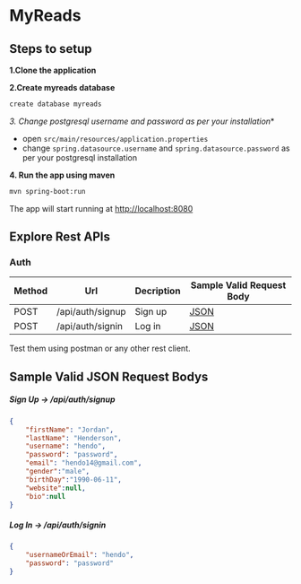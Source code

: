 # MyReads

## Steps to setup

**1.Clone the application**

**2.Create myreads database**
```bash
create database myreads
```

*3. Change postgresql username and password as per your installation**

+ open `src/main/resources/application.properties`
+ change `spring.datasource.username` and `spring.datasource.password` as per your postgresql installation

**4. Run the app using maven**

```bash
mvn spring-boot:run
```
The app will start running at <http://localhost:8080>

## Explore Rest APIs

### Auth

| Method | Url | Decription | Sample Valid Request Body | 
| ------ | --- | ---------- | --------------------------- |
| POST   | /api/auth/signup | Sign up | [JSON](#signup) |
| POST   | /api/auth/signin | Log in | [JSON](#signin) |


Test them using postman or any other rest client.

## Sample Valid JSON Request Bodys

##### <a id="signup">Sign Up -> /api/auth/signup</a>
```json
{
	"firstName": "Jordan",
	"lastName": "Henderson",
	"username": "hendo",
	"password": "password",
	"email": "hendo14@gmail.com",
	"gender":"male",
	"birthDay":"1990-06-11",
	"website":null,
	"bio":null
}
```

##### <a id="signin">Log In -> /api/auth/signin</a>
```json
{
	"usernameOrEmail": "hendo",
	"password": "password"
}
```
